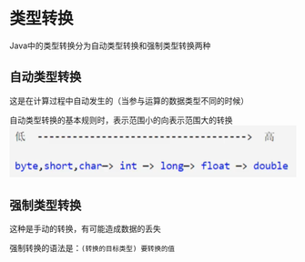 # 类型转换

Java中的类型转换分为自动类型转换和强制类型转换两种

## 自动类型转换

这是在计算过程中自动发生的（当参与运算的数据类型不同的时候）

自动类型转换的基本规则时，表示范围小的向表示范围大的转换
![](_v_images/20200823051030246_16557.png)

## 强制类型转换

这种是手动的转换，有可能造成数据的丢失

强制转换的语法是：`(转换的目标类型) 要转换的值`


